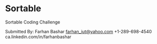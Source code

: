 # Sortable
Sortable Coding Challenge

Submitted By:
Farhan Bashar
farhan_iut@yahoo.com
+1-289-698-4540
ca.linkedin.com/in/farhanbashar
